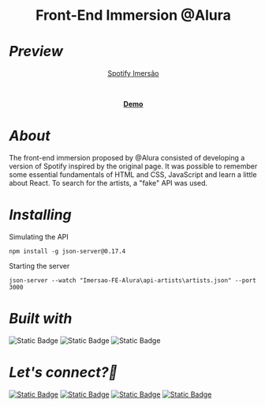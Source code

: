 <div align="center">
  
<h1>Front-End Immersion @Alura</h1>
</div>

<div>

*<h1>Preview</h1>*

<div align='center'>

[Spotify Imersão](https://github.com/AnaLuisaFav/Imersao-FE-Alura/assets/125583157/0f549b51-2ee0-47ab-b837-3b66cd4db885)

</div>

<br>

<p align="center">
  <a href="https://analuisafav.github.io/Imersao-FE-Alura/" target="_blank"><strong>Demo</strong></a>
  <br>

</div>

*<h1>About</h1>*
The front-end immersion proposed by @Alura consisted of developing a version of Spotify inspired by the original page. It was possible to remember some essential fundamentals of HTML and CSS, JavaScript and learn a little about React. To search for the artists, a "fake" API was used.

*<h1>Installing</h1>*
Simulating the API

`npm install -g json-server@0.17.4`

Starting the server

`json-server --watch "Imersao-FE-Alura\api-artists\artists.json" --port 3000`

*<h1>Built with</h1>*

<img alt="Static Badge" src="https://img.shields.io/badge/HTML5-brightgreen?style=flat&logo=html5&logoColor=white&color=%23ec762e"> <img alt="Static Badge" src="https://img.shields.io/badge/CSS_3-brightgreen?style=flat&logo=css3&logoColor=white&color=%232992c9"> <img alt="Static Badge" src="https://img.shields.io/badge/JavaScript-brightgreen?style=flat&logo=javascript&logoColor=white&color=%23efd81d">

*<h1>Let's connect?👋</h1>*

<div>

<a href="https://www.linkedin.com/in/analuisafav"><img alt="Static Badge" src="https://img.shields.io/badge/Linkedin-brightgreen?style=flat&logo=linkedin&logoColor=white&color=%230077B5&link=https%3A%2F%2Fwww.linkedin.com%2Fin%2Fanaluisafav%2F"></a>
<a href="https://www.instagram.com/analufav"><img alt="Static Badge" src="https://img.shields.io/badge/Instagram-brightgreen?style=flat&logo=instagram&logoColor=white&labelColor=%23eb2dab&color=%23eb2dab&link=https%3A%2F%2Fwww.instagram.com%2Fanalufav%2F"></a>
<a href="mailto:analuisafav@gmail.com"><img alt="Static Badge" src="https://img.shields.io/badge/Gmail-brightgreen?style=flat&logo=gmail&logoColor=white&color=%23D14836&link=mailto%3Aanaluisafav%40gmail.com"></a>
<a href="https://www.frontendmentor.io/profile/AnaLuisaFav" target="_blank"><img alt="Static Badge" src="https://img.shields.io/badge/Frontend_Mentor-brightgreen?style=flat&logo=frontend%20mentor&logoColor=white&color=rgb(106%20190%20205)&link=https%3A%2F%2Fwww.twitch.tv%2Fannielugames"></a>

</div>
